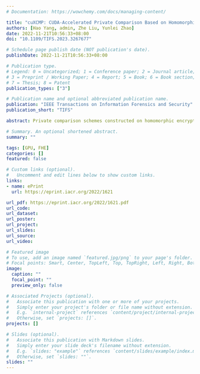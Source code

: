```yaml
---
# Documentation: https://wowchemy.com/docs/managing-content/

title: "cuXCMP: CUDA-Accelerated Private Comparison Based on Homomorphic Encryption"
authors: [Hao Yang, admin, Zhe Liu, Yunlei Zhao]
date: 2022-11-21T10:56:33+08:00
doi: "10.1109/TIFS.2023.3267677"

# Schedule page publish date (NOT publication's date).
publishDate: 2022-11-21T10:56:33+08:00

# Publication type.
# Legend: 0 = Uncategorized; 1 = Conference paper; 2 = Journal article;
# 3 = Preprint / Working Paper; 4 = Report; 5 = Book; 6 = Book section;
# 7 = Thesis; 8 = Patent
publication_types: ["3"]

# Publication name and optional abbreviated publication name.
publication: "IEEE Transactions on Information Forensics and Security"
publication_short: "TIFS"

abstract: Private comparison schemes constructed on homomorphic encryption offer the noninteractive, output expressive and parallelizable features, and have advantages in communication bandwidth and performance. In this paper, we propose cuXCMP, which allows negative and ﬂoat inputs, offers fully output expressive feature, and is more extensible and practical compared to XCMP (AsiaCCS 2018). Meanwhile, we introduce several memory-centric optimizations of the constant term extraction kernel tailored for CUDA-enabled GPUs. Firstly, we fully utilize the shared memory and present compact GPU implementations of NTT and INTT using a single block; Secondly, we fuse multiple kernels into one AKS kernel, which conducts the automorphism and key switching operation, and reduce the grid dimension for better resource usage, data access rate and synchronization. Thirdly, we precisely measure the IO latency and choose an appropriate number of CUDA streams to enable concurrent execution of independent operations, yielding a constant term extraction kernel with perfect latency hide, i.e., CTX. Combining these approaches, we boost the overall execution time to optimum level and the speedup ratio increases with the comparison scales. For one comparison, we speedup the AKS by 23.71$\times$, CTX by 15.58$\times$, and scheme by 1.83$\times$ (resp., 18.29$\times$, 11.75$\times$, and 1.42$\times$) compared to C (resp., AVX512) baselines, respectively. For 32 comparisons, our CTX and scheme implementations outperform the C (resp., AVX512) baselines by 112.00$\times$ and 1.99$\times$ (resp., 81.53$\times$ and 1.51$\times$).

# Summary. An optional shortened abstract.
summary: ""

tags: [GPU, FHE]
categories: []
featured: false

# Custom links (optional).
#   Uncomment and edit lines below to show custom links.
links:
- name: ePrint
  url: https://eprint.iacr.org/2022/1621

url_pdf: https://eprint.iacr.org/2022/1621.pdf
url_code:
url_dataset:
url_poster:
url_project:
url_slides:
url_source:
url_video:

# Featured image
# To use, add an image named `featured.jpg/png` to your page's folder. 
# Focal points: Smart, Center, TopLeft, Top, TopRight, Left, Right, BottomLeft, Bottom, BottomRight.
image:
  caption: ""
  focal_point: ""
  preview_only: false

# Associated Projects (optional).
#   Associate this publication with one or more of your projects.
#   Simply enter your project's folder or file name without extension.
#   E.g. `internal-project` references `content/project/internal-project/index.md`.
#   Otherwise, set `projects: []`.
projects: []

# Slides (optional).
#   Associate this publication with Markdown slides.
#   Simply enter your slide deck's filename without extension.
#   E.g. `slides: "example"` references `content/slides/example/index.md`.
#   Otherwise, set `slides: ""`.
slides: ""
---
```

